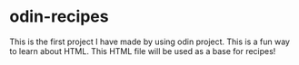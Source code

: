# odin-recipes

This is the first project I have made by using odin project. This is a fun way to learn about HTML. This HTML file will be used as a base for recipes!